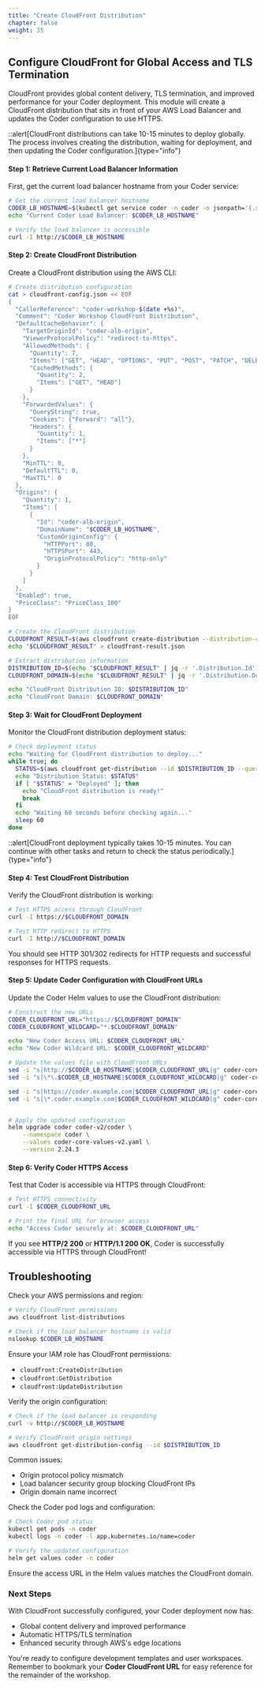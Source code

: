 ```yaml
---
title: "Create CloudFront Distribution"
chapter: false
weight: 35
---
```


## Configure CloudFront for Global Access and TLS Termination

CloudFront provides global content delivery, TLS termination, and improved performance for your Coder deployment. This module will create a CloudFront distribution that sits in front of your AWS Load Balancer and updates the Coder configuration to use HTTPS.

::alert[CloudFront distributions can take 10-15 minutes to deploy globally. The process involves creating the distribution, waiting for deployment, and then updating the Coder configuration.]{type="info"}

#### Step 1: Retrieve Current Load Balancer Information

First, get the current load balancer hostname from your Coder service:

```bash
# Get the current load balancer hostname
CODER_LB_HOSTNAME=$(kubectl get service coder -n coder -o jsonpath='{.status.loadBalancer.ingress[0].hostname}')
echo "Current Coder Load Balancer: $CODER_LB_HOSTNAME"

# Verify the load balancer is accessible
curl -I http://$CODER_LB_HOSTNAME
```

#### Step 2: Create CloudFront Distribution

Create a CloudFront distribution using the AWS CLI:

```bash
# Create distribution configuration
cat > cloudfront-config.json << EOF
{
  "CallerReference": "coder-workshop-$(date +%s)",
  "Comment": "Coder Workshop CloudFront Distribution",
  "DefaultCacheBehavior": {
    "TargetOriginId": "coder-alb-origin",
    "ViewerProtocolPolicy": "redirect-to-https",
    "AllowedMethods": {
      "Quantity": 7,
      "Items": ["GET", "HEAD", "OPTIONS", "PUT", "POST", "PATCH", "DELETE"],
      "CachedMethods": {
        "Quantity": 2,
        "Items": ["GET", "HEAD"]
      }
    },
    "ForwardedValues": {
      "QueryString": true,
      "Cookies": {"Forward": "all"},
      "Headers": {
        "Quantity": 1,
        "Items": ["*"]
      }
    },
    "MinTTL": 0,
    "DefaultTTL": 0,
    "MaxTTL": 0
  },
  "Origins": {
    "Quantity": 1,
    "Items": [
      {
        "Id": "coder-alb-origin",
        "DomainName": "$CODER_LB_HOSTNAME",
        "CustomOriginConfig": {
          "HTTPPort": 80,
          "HTTPSPort": 443,
          "OriginProtocolPolicy": "http-only"
        }
      }
    ]
  },
  "Enabled": true,
  "PriceClass": "PriceClass_100"
}
EOF

# Create the CloudFront distribution
CLOUDFRONT_RESULT=$(aws cloudfront create-distribution --distribution-config file://cloudfront-config.json)
echo "$CLOUDFRONT_RESULT" > cloudfront-result.json

# Extract distribution information
DISTRIBUTION_ID=$(echo "$CLOUDFRONT_RESULT" | jq -r '.Distribution.Id')
CLOUDFRONT_DOMAIN=$(echo "$CLOUDFRONT_RESULT" | jq -r '.Distribution.DomainName')

echo "CloudFront Distribution ID: $DISTRIBUTION_ID"
echo "CloudFront Domain: $CLOUDFRONT_DOMAIN"
```

#### Step 3: Wait for CloudFront Deployment

Monitor the CloudFront distribution deployment status:

```bash
# Check deployment status
echo "Waiting for CloudFront distribution to deploy..."
while true; do
  STATUS=$(aws cloudfront get-distribution --id $DISTRIBUTION_ID --query 'Distribution.Status' --output text)
  echo "Distribution Status: $STATUS"
  if [ "$STATUS" = "Deployed" ]; then
    echo "CloudFront distribution is ready!"
    break
  fi
  echo "Waiting 60 seconds before checking again..."
  sleep 60
done
```

::alert[CloudFront deployment typically takes 10-15 minutes. You can continue with other tasks and return to check the status periodically.]{type="info"}

#### Step 4: Test CloudFront Distribution

Verify the CloudFront distribution is working:

```bash
# Test HTTPS access through CloudFront
curl -I https://$CLOUDFRONT_DOMAIN

# Test HTTP redirect to HTTPS
curl -I http://$CLOUDFRONT_DOMAIN
```


You should see HTTP 301/302 redirects for HTTP requests and successful responses for HTTPS requests.


#### Step 5: Update Coder Configuration with CloudFront URLs

Update the Coder Helm values to use the CloudFront distribution:

```bash
# Construct the new URLs
CODER_CLOUDFRONT_URL="https://$CLOUDFRONT_DOMAIN"
CODER_CLOUDFRONT_WILDCARD="*.$CLOUDFRONT_DOMAIN"

echo "New Coder Access URL: $CODER_CLOUDFRONT_URL"
echo "New Coder Wildcard URL: $CODER_CLOUDFRONT_WILDCARD"

# Update the values file with CloudFront URLs
sed -i "s|http://$CODER_LB_HOSTNAME|$CODER_CLOUDFRONT_URL|g" coder-core-values-v2.yaml
sed -i "s|\*\.$CODER_LB_HOSTNAME|$CODER_CLOUDFRONT_WILDCARD|g" coder-core-values-v2.yaml

sed -i "s|https://coder.example.com|$CODER_CLOUDFRONT_URL|g" coder-core-values-v2.yaml
sed -i "s|\*.coder.example.com|$CODER_CLOUDFRONT_WILDCARD|g" coder-core-values-v2.yaml


# Apply the updated configuration
helm upgrade coder coder-v2/coder \
    --namespace coder \
    --values coder-core-values-v2.yaml \
    --version 2.24.3
```

#### Step 6: Verify Coder HTTPS Access

Test that Coder is accessible via HTTPS through CloudFront:

```bash
# Test HTTPS connectivity
curl -I $CODER_CLOUDFRONT_URL

# Print the final URL for browser access
echo "Access Coder securely at: $CODER_CLOUDFRONT_URL"
```


If you see **HTTP/2 200** or **HTTP/1.1 200 OK**, Coder is successfully accessible via HTTPS through CloudFront!


## Troubleshooting


Check your AWS permissions and region:
```bash
# Verify CloudFront permissions
aws cloudfront list-distributions

# Check if the load balancer hostname is valid
nslookup $CODER_LB_HOSTNAME
```

Ensure your IAM role has CloudFront permissions:
- `cloudfront:CreateDistribution`
- `cloudfront:GetDistribution`
- `cloudfront:UpdateDistribution`



Verify the origin configuration:
```bash
# Check if the load balancer is responding
curl -v http://$CODER_LB_HOSTNAME

# Verify CloudFront origin settings
aws cloudfront get-distribution-config --id $DISTRIBUTION_ID
```

Common issues:
- Origin protocol policy mismatch
- Load balancer security group blocking CloudFront IPs
- Origin domain name incorrect



Check the Coder pod logs and configuration:
```bash
# Check Coder pod status
kubectl get pods -n coder
kubectl logs -n coder -l app.kubernetes.io/name=coder

# Verify the updated configuration
helm get values coder -n coder
```

Ensure the access URL in the Helm values matches the CloudFront domain.


### Next Steps
With CloudFront successfully configured, your Coder deployment now has:
- Global content delivery and improved performance
- Automatic HTTPS/TLS termination
- Enhanced security through AWS's edge locations

You're ready to configure development templates and user workspaces. Remember to bookmark your **Coder CloudFront URL** for easy reference for the remainder of the workshop.